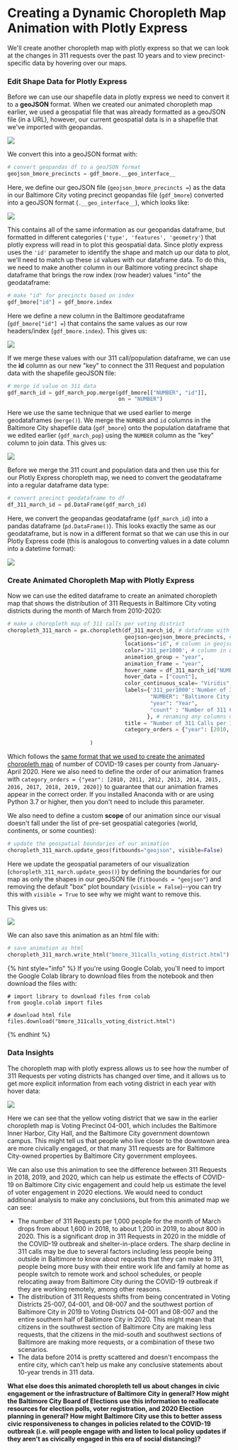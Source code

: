 # Creating a Dynamic Choropleth Map Animation with Plotly Express

We'll create another choropleth map with plotly express so that we can look at the changes in 311 requests over the past 10 years and to view precinct-specific data by hovering over our maps. 

### Edit Shape Data for Plotly Express

Before we can use our shapefile data in plotly express we need to convert it to a **geoJSON** format. When we created our animated choropleth map earlier, we used a geospatial file that was already formatted as a geoJSON file \(in a URL\), however, our current geospatial data is in a shapefile that we've imported with geopandas. 

![](.gitbook/assets/baltimore-gdf-plain.png)

We convert this into a geoJSON format with: 

```python
# convert geopandas df to a geoJSON format
geojson_bmore_precincts = gdf_bmore.__geo_interface__
```

Here, we define our geoJSON file \(`geojson_bmore_precincts =`\) as the data in our Baltimore City voting precinct geopandas file \(`gdf_bmore`\) converted into a geoJSON format \(`.__geo_interface__`\), which looks like: 

![](.gitbook/assets/bmore-geojson.png)

This contains all of the same information as our geopandas dataframe, but formatted in different categories \(`'type', 'features', 'geometry'`\) that plotly express will read in to plot this geospatial data. Since plotly express uses the `'id'` parameter to identify the shape and match up our data to plot, we'll need to match up these `id` values with our dataframe data. To do this, we need to make another column in our Baltimore voting precinct shape dataframe that brings the row index \(row header\) values "into" the geodataframe:

```python
# make "id" for precincts based on index
gdf_bmore["id"] = gdf_bmore.index
```

Here we define a new column in the Baltimore geodataframe \(`gdf_bmore["id"] =`\) that contains the same values as our row headers/index \(`gdf_bmore.index`\). This gives us: 

![](.gitbook/assets/geo-id-gdf.png)

If we merge these values with our 311 call/population dataframe, we can use the **id** column as our new "key" to connect the 311 Request and population data with the shapefile geoJSON file:

```python
# merge id value on 311 data
gdf_march_id = gdf_march_pop.merge(gdf_bmore[["NUMBER", "id"]], 
                                   on = "NUMBER")
```

Here we use the same technique that we used earlier to merge geodataframes \(`merge()`\). We merge the `NUMBER` and `id` columns in the Baltimore City shapefile data \(`gdf_bmore`\) onto the population dataframe that we edited earlier \(`gdf_march_pop`\) using the `NUMBER` column as the "key" column to join data. This gives us: 

![](.gitbook/assets/merged-gdf-with-id.png)

Before we merge the 311 count and population data and then use this for our Plotly Express choropleth map, we need to convert the geodataframe into a regular dataframe data type:

```python
# convert precinct geodataframe to df
df_311_march_id = pd.DataFrame(gdf_march_id)
```

Here, we convert the geopandas geodataframe \(`gdf_march_id`\) into a pandas dataframe \(`pd.DataFrame()`\). This looks exactly the same as our geodataframe, but is now in a different format so that we can use this in our Plotly Express code \(this is analogous to converting values in a date column into a datetime format\):

![](.gitbook/assets/df-merged-data-with-id.png)

### Create Animated Choropleth Map with Plotly Express

Now we can use the edited dataframe to create an animated choropleth map that shows the distribution of 311 Requests in Baltimore City voting districts during the month of March from 2010-2020:

```python
# make a choropleth map of 311 calls per voting district
choropleth_311_march = px.choropleth(df_311_march_id, # dataframe with data for choropleth
                                     geojson=geojson_bmore_precincts, # shape, geospatial data geojson
                                     locations="id", # column in geojson that denotes the shapes
                                     color='311_per1000', # column in df that denotes the color scale
                                     animation_group = "year",
                                     animation_frame = "year",
                                     hover_name = df_311_march_id["NUMBER"],
                                     hover_data = ["count"],
                                     color_continuous_scale= "Viridis", 
                                     labels={'311_per1000':'Number of 311 Calls per 1,000 People',
                                             "NUMBER": "Baltimore City Precinct Number",
                                             "year": "Year",
                                             "count" : "Number of 311 Calls"
                                            }, # renaming any columns used
                                     title = "Number of 311 Calls per 1,000 People in March<br>by Baltimore City Voting Precinct",
                                     category_orders = {"year": [2010, 2011, 2012, 2013, 2014, 2015, 2016, 2017, 2018, 2019, 2020]}
                                          
                          )
```

Which follows the [same format that we used to create the animated choropleth map](https://melanieshimano.gitbook.io/covid-19-critical-trend-data-visualizations/animated-choropleth-map/making-an-animated-choropleth-map-with-covid-19-case-data#building-the-animation) of number of COVID-19 cases per county from January-April 2020. Here we also need to define the order of our animation frames with `category_orders = {"year": [2010, 2011, 2012, 2013, 2014, 2015, 2016, 2017, 2018, 2019, 2020]}` to guarantee that our animation frames appear in the correct order. If you installed Anaconda with or are using Python 3.7 or higher, then you don't need to include this parameter. 

We also need to define a custom **scope** of our animation since our visual doesn't fall under the list of pre-set geospatial categories \(world, continents, or some counties\):

```python
# update the geospatial boundaries of our animation
choropleth_311_march.update_geos(fitbounds="geojson", visible=False)
```

Here we update the geospatial parameters of our visualization \(`choropleth_311_march.update_geos()`\) by defining the boundaries for our map as only the shapes in our geoJSON file \(`fitbounds = "geojson"`\) and removing the default "box" plot boundary \(`visible = False`\)--you can try this with `visible = True` to see why we might want to remove this. 

This gives us: 

![](.gitbook/assets/311call_votingprecinct_animation.gif)

We can also save this animation as an html file with: 

```python
# save animation as html
choropleth_311_march.write_html("bmore_311calls_voting_district.html")
```

{% hint style="info" %}
If you're using Google Colab, you'll need to import the Google Colab library to download files from the notebook and then download the files with: 

```text
# import library to download files from colab
from google.colab import files
```

```text
# download html file
files.download("bmore_311calls_voting_district.html")
```
{% endhint %}

### Data Insights

The choropleth map with plotly express allows us to see how the number of 311 Requests per voting districts has changed over time, and it allows us to get more explicit information from each voting district in each year with hover data: 

![](.gitbook/assets/choropleth-animation-hover.png)

Here we can see that the yellow voting district that we saw in the earlier choropleth map is Voting Precinct 04-001, which includes the Baltimore Inner Harbor, City Hall, and the Baltimore City government downtown campus. This might tell us that people who live closer to the downtown area are more civically engaged, or that many 311 requests are for Baltimore City-owned properties by Baltimore City government employees. 

We can also use this animation to see the difference between 311 Requests in 2018, 2019, and 2020, which can help us estimate the effects of COVID-19 on Baltimore City civic engagement and could help us estimate the level of voter engagement in 2020 elections. We would need to conduct additional analysis to make any conclusions, but from this animated map we can see: 

* The number of 311 Requests per 1,000 people for the month of March drops from about 1,600 in 2018, to about 1,200 in 2019, to about 800 in 2020. This is a significant drop in 311 Requests in 2020 in the middle of the COVID-19 outbreak and shelter-in-place orders. The sharp decline in 311 calls may be due to several factors including less people being outside in Baltimore to know about requests that they can make to 311, people being more busy with their entire work life and family at home as people switch to remote work and school schedules, or people relocating away from Baltimore City during the COVID-19 outbreak if they are working remotely, among other reasons. 
* The distribution of 311 Requests shifts from being concentrated in Voting Districts 25-007, 04-001, and 08-007 and the southwest portion of Baltimore City in 2019 to Voting Districts 04-001 and 08-007 and the entire southern half of Baltimore City in 2020. This might mean that citizens in the southwest section of Baltimore City are making less requests, that the citizens in the mid-south and southwest sections of Baltimore are making more requests, or a combination of these two scenarios.
* The data before 2014 is pretty scattered and doesn't encompass the entire city, which can't help us make any conclusive statements about 10-year trends in 311 data. 

**What else does this animated choropleth tell us about changes in civic engagement or the infrastructure of Baltimore City in general? How might the Baltimore City Board of Elections use this information to reallocate resources for election polls, voter registration, and 2020 Election planning in general? How might Baltimore City use this to better assess civic responsiveness to changes in policies related to the COVID-19 outbreak \(i.e. will people engage with and listen to local policy updates if they aren't as civically engaged in this era of social distancing\)?**





